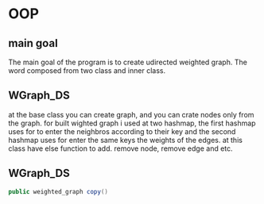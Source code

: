 # OOP
## main goal
The main goal of the program is to create udirected weighted graph.
The word composed from two class and inner class.
## WGraph_DS
at the base class you can create graph, and you can crate nodes only from the graph.
for built wighted graph i used at two hashmap, the first hashmap uses for to enter the neighbros according to their key and
the second hashmap uses for enter the same keys the weights of the edges.
at this class have else function to add. remove node, remove edge and etc.
## WGraph_DS
```java
public weighted_graph copy() 
```

